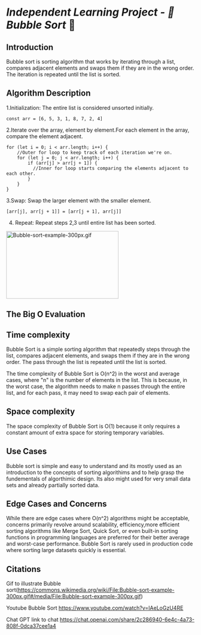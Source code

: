 #           *Independent Learning Project - 🫧Bubble Sort* 🫧

## **Introduction**

Bubble sort is sorting algorithm that works by iterating through a list, compares adjacent elements and swaps them if they are in the wrong order. The iteration is repeated until the list is sorted.

## **Algorithm Description**

1.Initialization: The entire list is considered unsorted initially.

`const arr = [6, 5, 3, 1, 8, 7, 2, 4]`

2.Iterate over the array, element by element.For each element in the array, compare the element adjacent.

```
for (let i = 0; i < arr.length; i++) {
    //Outer for loop to keep track of each iteration we're on.
    for (let j = 0; j < arr.length; i++) {
        if (arr[j] > arr[j + 1]) {
          //Inner for loop starts comparing the elements adjacent to each other.
        }
    }
}
```        
         
3.Swap: Swap the larger element with the smaller element.

`[arr[j], arr[j + 1]] = [arr[j + 1], arr[j]]`

4. Repeat: Repeat steps 2,3 until entire list has been sorted.


<p><a href="https://commons.wikimedia.org/wiki/File:Bubble-sort-example-300px.gif#/media/File:Bubble-sort-example-300px.gif"><img src="https://upload.wikimedia.org/wikipedia/commons/c/c8/Bubble-sort-example-300px.gif" alt="Bubble-sort-example-300px.gif" height="180" width="300"></a><br>

## **The Big O Evaluation**

## **Time complexity**

Bubble Sort is a simple sorting algorithm that repeatedly steps through the list, compares adjacent elements, and swaps them if they are in the wrong order. The pass through the list is repeated until the list is sorted.

The time complexity of Bubble Sort is O(n^2) in the worst and average cases, where "n" is the number of elements in the list. This is because, in the worst case, the algorithm needs to make n passes through the entire list, and for each pass, it may need to swap each pair of elements.

## **Space complexity**

The space complexity of Bubble Sort is O(1) because it only requires a constant amount of extra space for storing temporary variables.

## **Use Cases**

Bubble sort is simple and easy to understand and its mostly used as an introduction to the concepts of sorting algorithims and to help grasp the fundementals of algorthimic design. Its also might used for very small data sets and already partially sorted data.

## **Edge Cases and Concerns**

While there are edge cases where O(n^2) algorithms might be acceptable, concerns primarily revolve around scalability, efficiency,more efficient sorting algorithms like Merge Sort, Quick Sort, or even built-in sorting functions in programming languages are preferred for their better average and worst-case performance. Bubble Sort is rarely used in production code where sorting large datasets quickly is essential.

## **Citations**

Gif to illustrate Bubble sort(https://commons.wikimedia.org/wiki/File:Bubble-sort-example-300px.gif#/media/File:Bubble-sort-example-300px.gif)

Youtube Bubble Sort https://www.youtube.com/watch?v=IAeLoGzU4RE

Chat GPT link to chat https://chat.openai.com/share/2c286940-6e4c-4a73-808f-0dca37cee1a4











